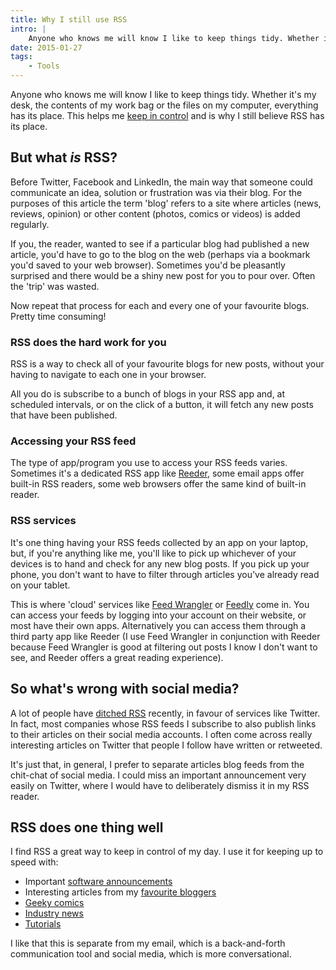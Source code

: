 ```yaml
---
title: Why I still use RSS
intro: |
    Anyone who knows me will know I like to keep things tidy. Whether it's my desk, the contents of my work bag or the files on my computer, everything has its place. This helps me keep in control and is why I still believe RSS has its place.
date: 2015-01-27
tags:
    - Tools
---
```


Anyone who knows me will know I like to keep things tidy. Whether it's my desk, the contents of my work bag or the files on my computer, everything has its place. This helps me [keep in control](/blog/controlling-email) and is why I still believe RSS has its place.


## But what _is_ RSS?

Before Twitter, Facebook and LinkedIn, the main way that someone could communicate an idea, solution or frustration was via their blog. For the purposes of this article the term 'blog' refers to a site where articles (news, reviews, opinion) or other content (photos, comics or videos) is added regularly.

If you, the reader, wanted to see if a particular blog had published a new article, you'd have to go to the blog on the web (perhaps via a bookmark you'd saved to your web browser). Sometimes you'd be pleasantly surprised and there would be a shiny new post for you to pour over. Often the 'trip' was wasted.

Now repeat that process for each and every one of your favourite blogs. Pretty time consuming!


### RSS does the hard work for you

RSS is a way to check all of your favourite blogs for new posts, without your having to navigate to each one in your browser.

All you do is subscribe to a bunch of blogs in your RSS app and, at scheduled intervals, or on the click of a button, it will fetch any new posts that have been published.


### Accessing your RSS feed

The type of app/program you use to access your RSS feeds varies. Sometimes it's a dedicated RSS app like [Reeder](http://reederapp.com/), some email apps offer built-in RSS readers, some web browsers offer the same kind of built-in reader.


### RSS services

It's one thing having your RSS feeds collected by an app on your laptop, but, if you're anything like me, you'll like to pick up whichever of your devices is to hand and check for any new blog posts. If you pick up your phone, you don't want to have to filter through articles you've already read on your tablet.

This is where 'cloud' services like [Feed Wrangler](https://feedwrangler.net/welcome.html) or [Feedly](https://feedly.com/i/welcome) come in. You can access your feeds by logging into your account on their website, or most have their own apps. Alternatively you can access them through a third party app like Reeder (I use Feed Wrangler in conjunction with Reeder because Feed Wrangler is good at filtering out posts I know I don't want to see, and Reeder offers a great reading experience).


## So what's wrong with social media?

A lot of people have [ditched RSS](http://www.google.com/reader/) recently, in favour of services like Twitter. In fact, most companies whose RSS feeds I subscribe to also publish links to their articles on their social media accounts. I often come across really interesting articles on Twitter that people I follow have written or retweeted.

It's just that, in general, I prefer to separate articles blog feeds from the chit-chat of social media. I could miss an important announcement very easily on Twitter, where I would have to deliberately dismiss it in my RSS reader.


## RSS does one thing well

I find RSS a great way to keep in control of my day. I use it for keeping up to speed with:

- Important [software announcements](http://grabaperch.com/news)
- Interesting articles from my [favourite bloggers](http://www.zeldman.com)
- [Geeky comics](http://xkcd.com)
- [Industry news](http://www.webdesignernews.com)
- [Tutorials](http://webdesign.tutsplus.com)

I like that this is separate from my email, which is a back-and-forth communication tool and social media, which is more conversational.
